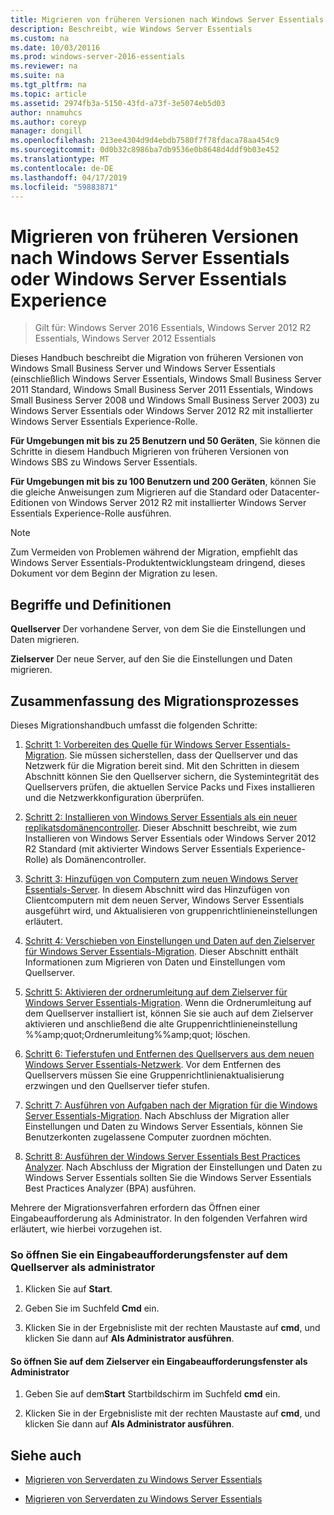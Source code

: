 ```yaml
---
title: Migrieren von früheren Versionen nach Windows Server Essentials oder Windows Server Essentials Experience
description: Beschreibt, wie Windows Server Essentials
ms.custom: na
ms.date: 10/03/20116
ms.prod: windows-server-2016-essentials
ms.reviewer: na
ms.suite: na
ms.tgt_pltfrm: na
ms.topic: article
ms.assetid: 2974fb3a-5150-43fd-a73f-3e5074eb5d03
author: nnamuhcs
ms.author: coreyp
manager: dongill
ms.openlocfilehash: 213ee4304d9d4ebdb7580f7f78fdaca78aa454c9
ms.sourcegitcommit: 0d0b32c8986ba7db9536e0b8648d4ddf9b03e452
ms.translationtype: MT
ms.contentlocale: de-DE
ms.lasthandoff: 04/17/2019
ms.locfileid: "59883871"
---
```

# <a name="migrate-from-previous-versions-to-windows-server-essentials-or-windows-server-essentials-experience"></a>Migrieren von früheren Versionen nach Windows Server Essentials oder Windows Server Essentials Experience

>Gilt für: Windows Server 2016 Essentials, Windows Server 2012 R2 Essentials, Windows Server 2012 Essentials

Dieses Handbuch beschreibt die Migration von früheren Versionen von Windows Small Business Server und Windows Server Essentials (einschließlich Windows Server Essentials, Windows Small Business Server 2011 Standard, Windows Small Business Server 2011 Essentials, Windows Small Business Server 2008 und Windows Small Business Server 2003) zu Windows Server Essentials oder Windows Server 2012 R2 mit installierter Windows Server Essentials Experience-Rolle.  
  
 **Für Umgebungen mit bis zu 25 Benutzern und 50 Geräten**, Sie können die Schritte in diesem Handbuch Migrieren von früheren Versionen von Windows SBS zu Windows Server Essentials.  
  
 **Für Umgebungen mit bis zu 100 Benutzern und 200 Geräten**, können Sie die gleiche Anweisungen zum Migrieren auf die Standard oder Datacenter-Editionen von Windows Server 2012 R2 mit installierter Windows Server Essentials Experience-Rolle ausführen.  
  
> [!NOTE]
>  Zum Vermeiden von Problemen während der Migration, empfiehlt das Windows Server Essentials-Produktentwicklungsteam dringend, dieses Dokument vor dem Beginn der Migration zu lesen.  
  
## <a name="terms-and-definitions"></a>Begriffe und Definitionen  
 **Quellserver** Der vorhandene Server, von dem Sie die Einstellungen und Daten migrieren.  
  
 **Zielserver** Der neue Server, auf den Sie die Einstellungen und Daten migrieren.  
  
## <a name="migration-process-summary"></a>Zusammenfassung des Migrationsprozesses  
 Dieses Migrationshandbuch umfasst die folgenden Schritte:  
  
1.  [Schritt 1: Vorbereiten des Quelle für Windows Server Essentials-Migration](Step-1--Prepare-your-Source-Server-for-Windows-Server-Essentials-migration.md).  Sie müssen sicherstellen, dass der Quellserver und das Netzwerk für die Migration bereit sind. Mit den Schritten in diesem Abschnitt können Sie den Quellserver sichern, die Systemintegrität des Quellservers prüfen, die aktuellen Service Packs und Fixes installieren und die Netzwerkkonfiguration überprüfen.  
  
2.  [Schritt 2: Installieren von Windows Server Essentials als ein neuer replikatsdomänencontroller](Step-2--Install-Windows-Server-Essentials-as-a-new-replica-domain-controller.md). Dieser Abschnitt beschreibt, wie zum Installieren von Windows Server Essentials oder Windows Server 2012 R2 Standard (mit aktivierter Windows Server Essentials Experience-Rolle) als Domänencontroller.  
  
3.  [Schritt 3: Hinzufügen von Computern zum neuen Windows Server Essentials-Server](Step-3--Join-computers-to-the-new-Windows-Server-Essentials-server.md).  In diesem Abschnitt wird das Hinzufügen von Clientcomputern mit dem neuen Server, Windows Server Essentials ausgeführt wird, und Aktualisieren von gruppenrichtlinieneinstellungen erläutert.  
  
4.  [Schritt 4: Verschieben von Einstellungen und Daten auf den Zielserver für Windows Server Essentials-Migration](Step-4--Move-settings-and-data-to-the-Destination-Server-for-Windows-Server-Essentials-migration.md).  Dieser Abschnitt enthält Informationen zum Migrieren von Daten und Einstellungen vom Quellserver.  
  
5.  [Schritt 5: Aktivieren der ordnerumleitung auf dem Zielserver für Windows Server Essentials-Migration](Step-5--Enable-folder-redirection-on-the-Destination-Server-for-Windows-Server-Essentials-migration.md).  Wenn die Ordnerumleitung auf dem Quellserver installiert ist, können Sie sie auch auf dem Zielserver aktivieren und anschließend die alte Gruppenrichtlinieneinstellung %%amp;quot;Ordnerumleitung%%amp;quot; löschen.  
  
6.  [Schritt 6: Tieferstufen und Entfernen des Quellservers aus dem neuen Windows Server Essentials-Netzwerk](Step-6--Demote-and-remove-the-Source-Server-from-the-new-Windows-Server-Essentials-network.md).  Vor dem Entfernen des Quellservers müssen Sie eine Gruppenrichtlinienaktualisierung erzwingen und den Quellserver tiefer stufen.  
  
7.  [Schritt 7: Ausführen von Aufgaben nach der Migration für die Windows Server Essentials-Migration](Step-7--Perform-post-migration-tasks-for-the-Windows-Server-Essentials-migration.md).  Nach Abschluss der Migration aller Einstellungen und Daten zu Windows Server Essentials, können Sie Benutzerkonten zugelassene Computer zuordnen möchten.  
  
8.  [Schritt 8: Ausführen der Windows Server Essentials Best Practices Analyzer](Step-8--Run-the-Windows-Server-Essentials-Best-Practices-Analyzer.md).  Nach Abschluss der Migration der Einstellungen und Daten zu Windows Server Essentials sollten Sie die Windows Server Essentials Best Practices Analyzer (BPA) ausführen.  
  
 Mehrere der Migrationsverfahren erfordern das Öffnen einer Eingabeaufforderung als Administrator. In den folgenden Verfahren wird erläutert, wie hierbei vorzugehen ist.  
  
###  <a name="BKMK_OpenACommandPromptAsAdmin"></a> So öffnen Sie ein Eingabeaufforderungsfenster auf dem Quellserver als administrator  
  
1.  Klicken Sie auf **Start**.  
  
2.  Geben Sie im Suchfeld **Cmd** ein.  
  
3.  Klicken Sie in der Ergebnisliste mit der rechten Maustaste auf **cmd**, und klicken Sie dann auf **Als Administrator ausführen**.  
  
#### <a name="to-open-a-command-prompt-window-on-the-destination-server-as-an-administrator"></a>So öffnen Sie auf dem Zielserver ein Eingabeaufforderungsfenster als Administrator  
  
1.  Geben Sie auf dem**Start** Startbildschirm im Suchfeld **cmd** ein.  
  
2.  Klicken Sie in der Ergebnisliste mit der rechten Maustaste auf **cmd**, und klicken Sie dann auf **Als Administrator ausführen**.  
  
## <a name="see-also"></a>Siehe auch  
  
-   [Migrieren von Serverdaten zu Windows Server Essentials](Migrate-Server-Data-to-Windows-Server-Essentials.md)

-   [Migrieren von Serverdaten zu Windows Server Essentials](../migrate/Migrate-Server-Data-to-Windows-Server-Essentials.md)

